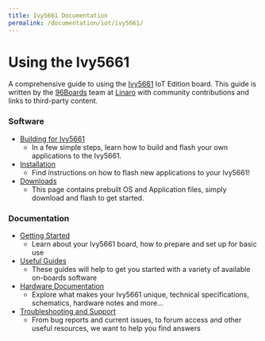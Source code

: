 ```yaml
---
title: Ivy5661 Documentation
permalink: /documentation/iot/ivy5661/
---
```


# Using the Ivy5661

A comprehensive guide to using the [Ivy5661](../ivy5661/) IoT Edition board. This guide is written by the [96Boards](https://www.96boards.org) team at [Linaro](http://www.linaro.org) with community contributions and links to third-party content.

### Software

- [Building for Ivy5661](build/)
   - In a few simple steps, learn how to build and flash your own applications to the Ivy5661.
- [Installation](installation/)
   -  Find instructions on how to flash new applications to your Ivy5661!
- [Downloads](downloads/)
   - This page contains prebuilt OS and Application files, simply download and flash to get started.

### Documentation

- [Getting Started](getting-started/)
   - Learn about your Ivy5661 board, how to prepare and set up for basic use
- [Useful Guides](guides/)
   - These guides will help to get you started with a variety of available on-boards software
- [Hardware Documentation](hardware-docs/)
   - Explore what makes your Ivy5661 unique, technical specifications, schematics, hardware notes and more...
- [Troubleshooting and Support](support/)
   - From bug reports and current issues, to forum access and other useful resources, we want to help you find answers   
